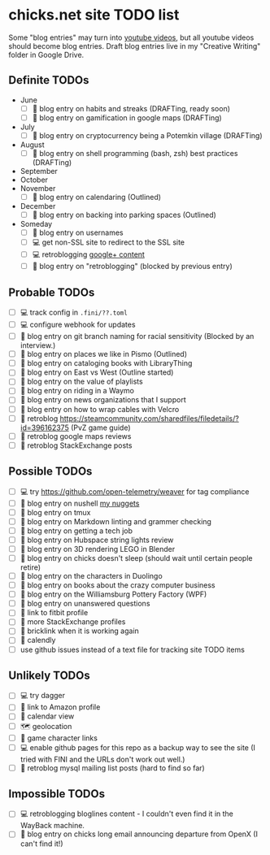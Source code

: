 # chicks.net site TODO list

Some "blog entries" may turn into
[youtube videos](https://www.youtube.com/@ChristopherHicksFINI), but all
youtube videos should become blog entries.  Draft blog entries live in my
"Creative Writing" folder in Google Drive.

## Definite TODOs
- June
  - [ ] :pencil: blog entry on habits and streaks (DRAFTing, ready soon)
  - [ ] :pencil: blog entry on gamification in google maps (DRAFTing)
- July
  - [ ] :pencil: blog entry on cryptocurrency being a Potemkin village (DRAFTing)
- August
  - [ ] :pencil: blog entry on shell programming (bash, zsh) best practices (DRAFTing)
- September
- October
- November
  - [ ] :pencil: blog entry on calendaring (Outlined)
- December
  - [ ] :pencil: blog entry on backing into parking spaces (Outlined)
- Someday
  - [ ] :pencil: blog entry on usernames
  - [ ] :computer: get non-SSL site to redirect to the SSL site
  - [ ] :computer: retroblogging [google+ content](https://github.com/chicks-net/google-plus-posts-dumper)
  - [ ] :pencil: blog entry on "retroblogging" (blocked by previous entry)

## Probable TODOs
- [ ] :computer: track config in `.fini/??.toml`
- [ ] :computer: configure webhook for updates
- [ ] :pencil: blog entry on git branch naming for racial sensitivity (Blocked by an interview.)
- [ ] :pencil: blog entry on places we like in Pismo (Outlined)
- [ ] :pencil: blog entry on cataloging books with LibraryThing
- [ ] :pencil: blog entry on East vs West (Outline started)
- [ ] :pencil: blog entry on the value of playlists
- [ ] :pencil: blog entry on riding in a Waymo
- [ ] :pencil: blog entry on news organizations that I support
- [ ] :pencil: blog entry on how to wrap cables with Velcro
- [ ] :pencil: retroblog https://steamcommunity.com/sharedfiles/filedetails/?id=396162375 (PvZ game guide)
- [ ] :pencil: retroblog google maps reviews
- [ ] :pencil: retroblog StackExchange posts

## Possible TODOs
- [ ] :computer: try https://github.com/open-telemetry/weaver for tag compliance
- [ ] :pencil: blog entry on nushell [my nuggets](https://gist.github.com/chicks-net/7fa2425f6afb14261f39352605019209)
- [ ] :pencil: blog entry on tmux
- [ ] :pencil: blog entry on Markdown linting and grammer checking
- [ ] :pencil: blog entry on getting a tech job
- [ ] :pencil: blog entry on Hubspace string lights review
- [ ] :pencil: blog entry on 3D rendering LEGO in Blender
- [ ] :pencil: blog entry on chicks doesn't sleep (should wait until certain people retire)
- [ ] :pencil: blog entry on the characters in Duolingo
- [ ] :pencil: blog entry on books about the crazy computer business
- [ ] :pencil: blog entry on the Williamsburg Pottery Factory (WPF)
- [ ] :pencil: blog entry on unanswered questions
- [ ] :link: link to fitbit profile
- [ ] :link: more StackExchange profiles
- [ ] :link: bricklink when it is working again
- [ ] :link: calendly
- [ ] use github issues instead of a text file for tracking site TODO items

## Unlikely TODOs
- [ ] :computer: try dagger
- [ ] :link: link to Amazon profile
- [ ] 📆 calendar view
- [ ] :world_map: geolocation
- [ ] :link: game character links
- [ ] :computer: enable github pages for this repo as a backup way to see the site (I tried with FINI and the URLs don't work out well.)
- [ ] :pencil: retroblog mysql mailing list posts (hard to find so far)

## Impossible TODOs
- [ ] :computer: retroblogging bloglines content - I couldn't even find it in the WayBack machine.
- [ ] :pencil: blog entry on chicks long email announcing departure from OpenX (I can't find it!)
